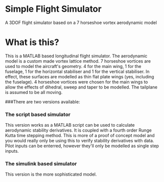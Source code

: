# Simple Flight Simulator
A 3DOF flight simulator based on a 7 horseshoe vortex aerodynamic model

# What is this?
This is a MATLAB based longitudinal flight simulator. The aerodynamic model is a custom made vortex lattice method. 7 horseshoe vortices are
used to model the aircraft's geometry. 4 for the main wing, 1 for the fuselage, 1 for the horizontal stabiliser and 1 for the vertical stabiliser. In effect,
these surfaces are modelled as thin flat plate wings (yes, including the fuselage). 4 horseshoe vortices were chosen for the main wings to allow the effects of 
dihedral, sweep and taper to be modelled. The tailplane is assumed to be all moving.



###There are two versions available:

### The script based simulator
This version works as a MATLAB script can be used to calculate aerodynamic stability
derivatives. It is coupled with a fourth order Runge Kutta time stepping method. This
is more of a proof of concept model and you would really only be using this to verify stability
derivatives with data. Pilot inputs can be enterred, however they'll only be modelled as single step inputs.

### The simulink based simulator
This version is the more sophisticated model. 
